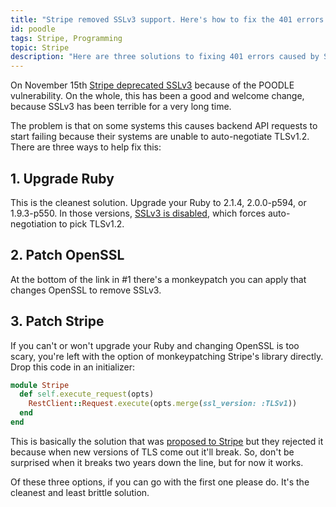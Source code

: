 ```yaml
---
title: "Stripe removed SSLv3 support. Here's how to fix the 401 errors."
id: poodle
tags: Stripe, Programming
topic: Stripe
description: "Here are three solutions to fixing 401 errors caused by Stripe removing SSLv3 support."
---
```


On November 15th [Stripe deprecated SSLv3](https://stripe.com/blog/poodle) because of the POODLE vulnerability. On the whole, this has been a good and welcome change, because SSLv3 has been terrible for a very long time.

The problem is that on some systems this causes backend API requests to start failing because their systems are unable to auto-negotiate TLSv1.2. There are three ways to help fix this:

## 1. Upgrade Ruby

This is the cleanest solution. Upgrade your Ruby to 2.1.4, 2.0.0-p594, or 1.9.3-p550. In those versions, [SSLv3 is disabled](https://www.ruby-lang.org/en/news/2014/10/27/changing-default-settings-of-ext-openssl/), which forces auto-negotiation to pick TLSv1.2.

## 2. Patch OpenSSL

At the bottom of the link in #1 there's a monkeypatch you can apply that changes OpenSSL to remove SSLv3.

## 3. Patch Stripe

If you can't or won't upgrade your Ruby and changing OpenSSL is too scary, you're left with the option of monkeypatching Stripe's library directly. Drop this code in an initializer:

```ruby
module Stripe
  def self.execute_request(opts)
    RestClient::Request.execute(opts.merge(ssl_version: :TLSv1))
  end
end
```

This is basically the solution that was [proposed to Stripe](https://github.com/stripe/stripe-ruby/pull/107) but they rejected it because when new versions of TLS come out it'll break. So, don't be surprised when it breaks two years down the line, but for now it works.

Of these three options, if you can go with the first one please do. It's the cleanest and least brittle solution.